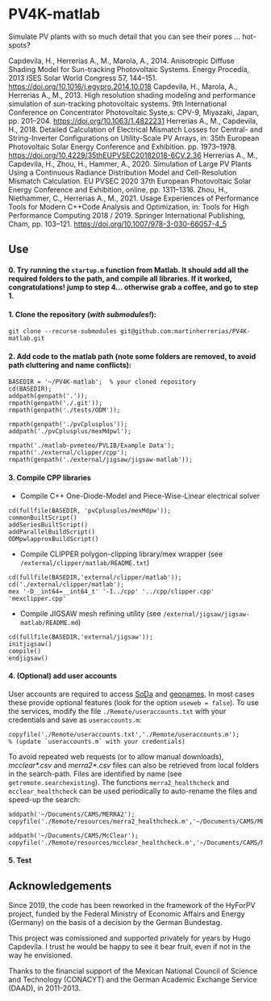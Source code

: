 # PV4K-matlab
Simulate PV plants with so much detail that you can see their pores ... hot-spots?

Capdevila, H., Herrerias A., M., Marola, A., 2014. Anisotropic Diffuse Shading Model for Sun-tracking Photovoltaic Systems. Energy Procedia, 2013 ISES Solar World Congress 57, 144–151. https://doi.org/10.1016/j.egypro.2014.10.018
Capdevila, H., Marola, A., Herrerias A., M., 2013. High resolution shading modeling and performance simulation of sun-tracking photovoltaic systems. 9th International Conference on Concentrator Photovoltaic Syste,s: CPV-9, Miyazaki, Japan, pp. 201–204. https://doi.org/10.1063/1.4822231
Herrerias A., M., Capdevila, H., 2018. Detailed Calculation of Electrical Mismatch Losses for Central- and String-Inverter Configurations on Utility-Scale PV Arrays, in: 35th European Photovoltaic Solar Energy Conference and Exhibition. pp. 1973–1978. https://doi.org/10.4229/35thEUPVSEC20182018-6CV.2.36
Herrerias A., M., Capdevila, H., Zhou, H., Hammer, A., 2020. Simulation of Large PV Plants Using a Continuous Radiance Distribution Model and Cell-Resolution Mismatch Calculation. EU PVSEC 2020 37th European Photovoltaic Solar Energy Conference and Exhibition, online, pp. 1311–1316.
Zhou, H., Niethammer, C., Herrerias A., M., 2021. Usage Experiences of Performance Tools for Modern C++Code Analysis and Optimization, in: Tools for High Performance Computing 2018 / 2019. Springer International Publishing, Cham, pp. 103–121. https://doi.org/10.1007/978-3-030-66057-4_5


## Use

#### 0. Try running the `startup.m` function from Matlab. It should add all the required folders to the path, and compile all libraries. If it worked, congratulations! jump to step 4... otherwise grab a coffee, and go to step 1.

#### 1. Clone the repository (*with submodules!*):

`git clone --recurse-submodules git@github.com:martinherrerias/PV4K-matlab.git`

#### 2. Add code to the matlab path (note some folders are removed, to avoid path cluttering and name conflicts):

```
BASEDIR = '~/PV4K-matlab';  % your cloned repository
cd(BASEDIR);
addpath(genpath('.'));
rmpath(genpath('./.git'));
rmpath(genpath('./tests/ODM'));

rmpath(genpath('./pvCplusplus'));
addpath('./pvCplusplus/mexMdpwl');

rmpath('./matlab-pvmeteo/PVLIB/Example Data');
rmpath('./external/clipper/cpp');
rmpath(genpath('./external/jigsaw/jigsaw-matlab'));
```

#### 3. Compile CPP libraries

- Compile C++ One-Diode-Model and Piece-Wise-Linear electrical solver
```
cd(fullfile(BASEDIR, 'pvCplusplus/mexMdpw'));
commonBuiltScript()
addSeriesBuiltScript()
addParallelBuildScript()
ODMpwlapproxBuildScript()
```

- Compile CLIPPER polygon-clipping library/mex wrapper (see `/external/clipper/matlab/README.txt`)
```
cd(fullfile(BASEDIR,'external/clipper/matlab'));
cd('./external/clipper/matlab');
mex '-D__int64=__int64_t' '-I../cpp' '../cpp/clipper.cpp' 'mexclipper.cpp'
```

- Compile JIGSAW mesh refining utility (see `/external/jigsaw/jigsaw-matlab/README.md`)
```
cd(fullfile(BASEDIR,'external/jigsaw'));
initjigsaw()
compile()
endjigsaw()
```

#### 4. (Optional) add user accounts

User accounts are required to access [SoDa](http://www.soda-pro.com/) and [geonames](https://www.geonames.org/). In most cases these provide optional features (look for the option `useweb = false`). To use the services, modify the file `./Remote/useraccounts.txt` with your credentials and save as `useraccounts.m`:

```
copyfile('./Remote/useraccounts.txt','./Remote/useraccounts.m');
% (update `useraccounts.m` with your credentials)
```

To avoid repeated web requests (or to allow manual downloads), _mcclear*.csv_ and _merra2*.csv_ files can also be retrieved from local folders in the search-path. Files are identified by name (see `getremote.searchexisting`). The functions `merra2_healthcheck` and `mcclear_healthcheck` can be used periodically to auto-rename the files and speed-up the search:

```
addpath('~/Documents/CAMS/MERRA2');
copyfile('./Remote/resources/merra2_healthcheck.m','~/Documents/CAMS/MERRA2');

addpath('~/Documents/CAMS/McClear');
copyfile('./Remote/resources/mcclear_healthcheck.m','~/Documents/CAMS/McClear');
```

#### 5. Test



## Acknowledgements

Since 2019, the code has been reworked in the framework of the HyForPV project, funded by the Federal Ministry of Economic Affairs and Energy (Germany) on the basis of a decision by the German
Bundestag.

This project was comissioned and supported privately for years by Hugo Capdevila. I trust he would be happy to see it bear fruit, even if not in the way he envisioned.

Thanks to the financial support of the Mexican National Council of Science and Technology (CONACYT) and the German Academic Exchange Service (DAAD), in 2011-2013.

